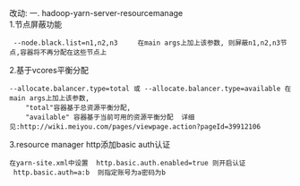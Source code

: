 改动:
一. hadoop-yarn-server-resourcemanage     
1.节点屏蔽功能

	 --node.black.list=n1,n2,n3     在main args上加上该参数, 则屏蔽n1,n2,n3节点,容器将不再分配在这些节点上

2.基于vcores平衡分配

	--allocate.balancer.type=total 或 --allocate.balancer.type=available	在main args上加上该参数,
	    "total"容器基于总资源平衡分配,   
	    "available" 容器基于当前可用的资源平衡分配  详细见:http://wiki.meiyou.com/pages/viewpage.action?pageId=39912106
	  

3.resource manager http添加basic auth认证

	在yarn-site.xml中设置  http.basic.auth.enabled=true 则开启认证
   	 http.basic.auth=a:b  则指定账号为a密码为b
    
